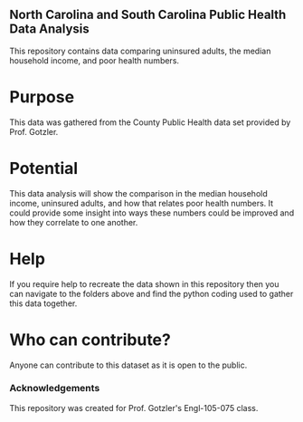 ## North Carolina and South Carolina Public Health Data Analysis

This repository contains data comparing uninsured adults, the median household income, and poor health numbers. 

# Purpose
This data was gathered from the County Public Health data set provided by Prof. Gotzler. 


# Potential

This data analysis will show the comparison in the median household income, uninsured adults, and how that relates poor health numbers. It could provide some insight into ways these numbers could be improved and how they correlate to one another.

# Help

If you require help to recreate the data shown in this repository then you can navigate to the folders above and find the python coding used to gather this data together.

# Who can contribute?

Anyone can contribute to this dataset as it is open to the public. 

### Acknowledgements
This repository was created for Prof. Gotzler's Engl-105-075 class. 
